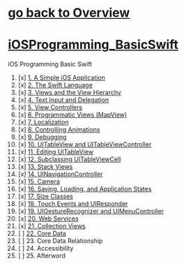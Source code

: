 # [go back to Overview](https://github.com/c4arl0s)

# [iOSProgramming_BasicSwift](https://github.com/c4arl0s/iOSProgramming_BasicSwift#go-back-to-overview)

iOS Programming Basic Swift

1. [x] [1. A Simple iOS Application](https://github.com/c4arl0s/1aSimple_iOS_Application#1-a-simple-ios-application---content) 
2. [x] [2. The Swift Language](https://github.com/c4arl0s/2TheSwiftLanguage#2-the-swift-language---content) 
3. [x] [3. Views and the View Hierarchy](https://github.com/c4arl0s/3ViewsAndTheViewHierarchy#3-views-and-the-view-hierarchy---content) 
4. [x] [4. Text Input and Delegation](https://github.com/c4arl0s/4TextInputAndDelegation#4-text-input-and-delegation---content) 
5. [x] [5. View Controllers](https://github.com/c4arl0s/5ViewControllers#5-viewcontrollers---content) 
6. [x] [6. Programmatic Views (MapView)](https://github.com/c4arl0s/6ProgrammaticViews_MapView#mapview-programmatic-view---content) 
7. [x] [7. Localization](https://github.com/c4arl0s/7Localization#7-localization---content) 
8. [x] [8. Controlling Animations](https://github.com/c4arl0s/8Controlling_Animations#8-controlling-animations---content) 
9. [x] [9. Debugging](https://github.com/c4arl0s/9Debugging#9-debugging---content) 
10. [x] [10. UITableView and UITableViewController](https://github.com/c4arl0s/10UITableViewAndUITableViewController#10-uitableview-and-uitableviewcontroller---content) 
11. [x] [11. Editing UITableView](https://github.com/c4arl0s/11EditingUITableView#11-editing-uitableview---content) 
12. [x] [12. Subclassing UITableViewCell](https://github.com/c4arl0s/12SubclassingUITableViewCellFromXIB#12-subclassing-uitableviewcell-from-xib---content) 
13. [x] [13. Stack Views](https://github.com/c4arl0s/13StackViews#13-stack-views---content) 
14. [x] [14. UINavigationController](https://github.com/c4arl0s/14UINavigationController#14-uinavigationcontroller---content) 
15. [x] [15. Camera](https://github.com/c4arl0s/15Camera#15-camera---content) 
16. [x] [16. Saving, Loading, and Application States](https://github.com/c4arl0s/16SavingLoadingAndApplicationStates#16-saving-loading-and-application-states---content) 
17. [x] [17. Size Classes](https://github.com/c4arl0s/17SizeClasses#17-size-classes---content) 
18. [x] [18. Touch Events and UIResponder](https://github.com/c4arl0s/18TouchEventsAndUIResponder#18-touch-events-and-uiresponder---content) 
19. [x] [19. UIGestureRecognizer and UIMenuController](https://github.com/c4arl0s/19UIGestureRecognizerAndUIMenuController#19-uigesture-recognizer-and-uimenucontroller---content)
20. [x] [20. Web Services](https://github.com/c4arl0s/20WebServices_PhotoramaApp#20-web-services---content) 
21. [x] [21. Collection Views](https://github.com/c4arl0s/21CollectionView_PhotoramaApp#collectionview-for-photoramaapp---content) 
22. [ ] [22. Core Data](https://github.com/c4arl0s/22CoreData#22-core-data---content) 
23. [ ] 23. Core Data Relationship
24. [ ] 24. Accessibility 
25. [ ] 25. Afterword


